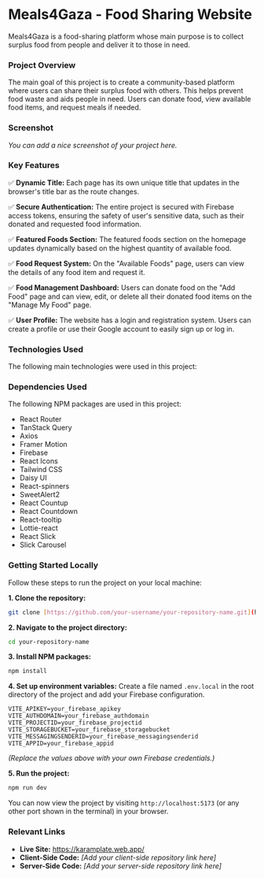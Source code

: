 # Meals4Gaza - Food Sharing Website

Meals4Gaza is a food-sharing platform whose main purpose is to collect surplus food from people and deliver it to those in need.

### **Project Overview**

The main goal of this project is to create a community-based platform where users can share their surplus food with others. This helps prevent food waste and aids people in need. Users can donate food, view available food items, and request meals if needed.

### **Screenshot**

*You can add a nice screenshot of your project here.*

### **Key Features**

✅ **Dynamic Title:** Each page has its own unique title that updates in the browser's title bar as the route changes.

✅ **Secure Authentication:** The entire project is secured with Firebase access tokens, ensuring the safety of user's sensitive data, such as their donated and requested food information.

✅ **Featured Foods Section:** The featured foods section on the homepage updates dynamically based on the highest quantity of available food.

✅ **Food Request System:** On the "Available Foods" page, users can view the details of any food item and request it.

✅ **Food Management Dashboard:** Users can donate food on the "Add Food" page and can view, edit, or delete all their donated food items on the "Manage My Food" page.

✅ **User Profile:** The website has a login and registration system. Users can create a profile or use their Google account to easily sign up or log in.

### **Technologies Used**

The following main technologies were used in this project:

### **Dependencies Used**

The following NPM packages are used in this project:

* React Router
* TanStack Query
* Axios
* Framer Motion
* Firebase
* React Icons
* Tailwind CSS
* Daisy UI
* React-spinners
* SweetAlert2
* React Countup
* React Countdown
* React-tooltip
* Lottie-react
* React Slick
* Slick Carousel

### **Getting Started Locally**

Follow these steps to run the project on your local machine:

**1. Clone the repository:**
```bash
git clone [https://github.com/your-username/your-repository-name.git](https://github.com/your-username/your-repository-name.git)
```

**2. Navigate to the project directory:**
```bash
cd your-repository-name
```

**3. Install NPM packages:**
```bash
npm install
```

**4. Set up environment variables:**
Create a file named `.env.local` in the root directory of the project and add your Firebase configuration.
```
VITE_APIKEY=your_firebase_apikey
VITE_AUTHDOMAIN=your_firebase_authdomain
VITE_PROJECTID=your_firebase_projectid
VITE_STORAGEBUCKET=your_firebase_storagebucket
VITE_MESSAGINGSENDERID=your_firebase_messagingsenderid
VITE_APPID=your_firebase_appid
```
*(Replace the values above with your own Firebase credentials.)*

**5. Run the project:**
```bash
npm run dev
```
You can now view the project by visiting `http://localhost:5173` (or any other port shown in the terminal) in your browser.

### **Relevant Links**

* **Live Site:** https://karamplate.web.app/
* **Client-Side Code:** *[Add your client-side repository link here]*
* **Server-Side Code:** *[Add your server-side repository link here]*
